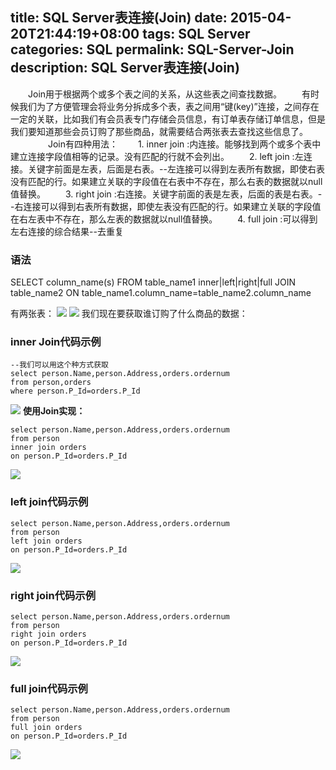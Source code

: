 title: SQL Server表连接(Join)
date: 2015-04-20T21:44:19+08:00
tags: SQL Server
categories: SQL
permalink: SQL-Server-Join
description: SQL Server表连接(Join)
---
　　Join用于根据两个或多个表之间的关系，从这些表之间查找数据。
　　有时候我们为了方便管理会将业务分拆成多个表，表之间用“键(key)”连接，之间存在一定的关联，比如我们有会员表专门存储会员信息，有订单表存储订单信息，但是我们要知道那些会员订购了那些商品，就需要结合两张表去查找这些信息了。
　　
　　Join有四种用法：
　　1. inner join :内连接。能够找到两个或多个表中建立连接字段值相等的记录。没有匹配的行就不会列出。
　　2. left join :左连接。关键字前面是左表，后面是右表。--左连接可以得到左表所有数据，即使右表没有匹配的行。如果建立关联的字段值在右表中不存在，那么右表的数据就以null值替换。
　　3. right join :右连接。关键字前面的表是左表，后面的表是右表。--右连接可以得到右表所有数据，即使左表没有匹配的行。如果建立关联的字段值在右左表中不存在，那么左表的数据就以null值替换。
　　4. full join :可以得到左右连接的综合结果--去重复
<!--more-->
### 语法
SELECT column_name(s)
FROM table_name1
inner|left|right|full JOIN table_name2 
ON table_name1.column_name=table_name2.column_name


有两张表：
![](http://ww1.sinaimg.cn/mw690/c55a7aeejw1f1e9ogltfcj20ha05wmx1.jpg)
![](http://ww1.sinaimg.cn/mw690/c55a7aeejw1f1eagmfb0cj20fe04cjr8.jpg)
我们现在要获取谁订购了什么商品的数据：

### inner Join代码示例
```
--我们可以用这个种方式获取
select person.Name,person.Address,orders.ordernum 
from person,orders 
where person.P_Id=orders.P_Id
```
![](http://ww2.sinaimg.cn/mw690/c55a7aeejw1f1e9stu5clj20ex04ijr6.jpg)
**使用Join实现：**
```
select person.Name,person.Address,orders.ordernum 
from person 
inner join orders 
on person.P_Id=orders.P_Id
```
![](http://ww2.sinaimg.cn/mw690/c55a7aeejw1f1e9stu5clj20ex04ijr6.jpg)

### left join代码示例
```
select person.Name,person.Address,orders.ordernum 
from person 
left join orders 
on person.P_Id=orders.P_Id
```
![](http://ww1.sinaimg.cn/mw690/c55a7aeejw1f1easqr69jj20h404mq3a.jpg)

### right join代码示例
```
select person.Name,person.Address,orders.ordernum 
from person 
right join orders 
on person.P_Id=orders.P_Id
```
![](http://ww1.sinaimg.cn/mw690/c55a7aeejw1f1eayxaeauj20ep04ymxd.jpg)

### full join代码示例
```
select person.Name,person.Address,orders.ordernum 
from person 
full join orders 
on person.P_Id=orders.P_Id
```
![](http://ww1.sinaimg.cn/mw690/c55a7aeejw1f1eb2147ruj20fz05ft8z.jpg)
